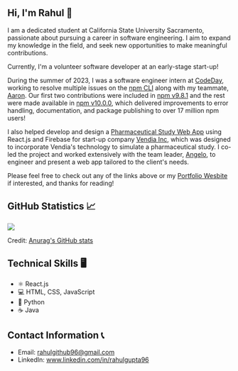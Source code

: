 ## Hi, I'm Rahul 👋

I am a dedicated student at California State University Sacramento, passionate about pursuing a career in software engineering. I aim to expand my knowledge in the field, and seek new opportunities to make meaningful contributions.

Currently, I'm a volunteer software developer at an early-stage start-up!

<!--### CodeDay Labs Internship -->
During the summer of 2023, I was a software engineer intern at [CodeDay](https://www.codeday.org/), working to resolve multiple issues on the [npm CLI](https://github.com/npm/cli/) along with my teammate, [Aaron](https://github.com/AaronHamilton965). Our first two contributions were included in [npm v9.8.1](https://github.com/npm/cli/releases/tag/v9.8.1) and the rest were made available in [npm v10.0.0](https://github.com/npm/cli/releases/tag/v10.0.0), which delivered improvements to error handling, documentation, and package publishing to over 17 million npm users!

<!--### Vendia Inc. Project -->
I also helped develop and design a [Pharmaceutical Study Web App](https://github.com/Angkaram/Pharmaceutical-Study-Web-App-Project) using React.js and Firebase for start-up company [Vendia Inc](https://www.vendia.com/), which was designed to incorporate Vendia's technology to simulate a pharmaceutical study. I co-led the project and worked extensively with the team leader, [Angelo](https://github.com/Angkaram), to engineer and present a web app tailored to the client's needs.

Please feel free to check out any of the links above or my [Portfolio Wesbite](https://rahulio96.github.io/) if interested, and thanks for reading!

## GitHub Statistics 📈


<a href="" > <img align="center" src="https://github-readme-stats-plum-alpha-59.vercel.app/api?username=rahulio96&line_height=25&hide=css&rank_icon=github&show_icons=true&theme=github_dark"/> </a>
<div>Credit: <a href="https://github.com/anuraghazra/github-readme-stats" >Anurag's GitHub stats</a></div>
<!--<a href="" > <img style="height: 200px;" align="center" src="https://github-readme-stats-plum-alpha-59.vercel.app/api/top-langs/?username=rahulio96&theme=github_dark&line_height=40&hide=css"/> </a>-->

## Technical Skills 🖥
* ⚛ React.js
* 💻 HTML, CSS, JavaScript
* 🐍 Python
* ☕ Java

## Contact Information 📞
* Email: rahulgithub96@gmail.com
* LinkedIn: www.linkedin.com/in/rahulgupta96

<!--
**rahulio96/rahulio96** is a ✨ _special_ ✨ repository because its `README.md` (this file) appears on your GitHub profile.

Here are some ideas to get you started:

- 🔭 I’m currently working on ...
- 🌱 I’m currently learning ...
- 👯 I’m looking to collaborate on ...
- 🤔 I’m looking for help with ...
- 💬 Ask me about ...
- 📫 How to reach me: ...
- 😄 Pronouns: ...
- ⚡ Fun fact: ...
-->
